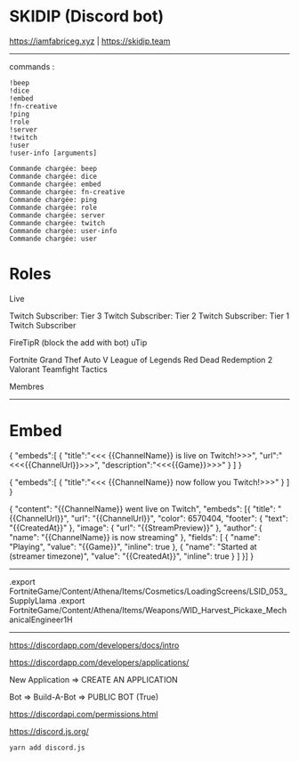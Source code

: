 # SKIDIP (Discord bot)

https://iamfabriceg.xyz | https://skidip.team

---

commands :
```
!beep
!dice
!embed
!fn-creative
!ping
!role
!server
!twitch
!user
!user-info [arguments]
```

```
Commande chargée: beep
Commande chargée: dice
Commande chargée: embed
Commande chargée: fn-creative
Commande chargée: ping
Commande chargée: role
Commande chargée: server
Commande chargée: twitch
Commande chargée: user-info
Commande chargée: user
```

# Roles

Live

Twitch Subscriber: Tier 3
Twitch Subscriber: Tier 2
Twitch Subscriber: Tier 1
Twitch Subscriber

FireTipR (block the add with bot)
uTip

Fortnite
Grand Thef Auto V
League of Legends
Red Dead Redemption 2
Valorant
Teamfight Tactics

Membres

---
# Embed

{
   "embeds":[
      {
         "title":"<<< {{ChannelName}} is live on Twitch!>>>",
         "url":"<<<{{ChannelUrl}}>>>",
         "description":"<<<{{Game}}>>>"
      }
   ]
}

{
   "embeds":[
      {
         "title":"<<< {{ChannelName}} now follow you Twitch!>>>"
      }
   ]
}

{
  "content": "{{ChannelName}} went live on Twitch",
  "embeds": [{
    "title": "{{ChannelUrl}}",
    "url": "{{ChannelUrl}}",
    "color": 6570404,
    "footer": {
      "text": "{{CreatedAt}}"
    },
    "image": {
      "url": "{{StreamPreview}}"
    },
    "author": {
      "name": "{{ChannelName}} is now streaming"
    },
    "fields": [
      {
        "name": "Playing",
        "value": "{{Game}}",
        "inline": true
      },
      {
        "name": "Started at (streamer timezone)",
        "value": "{{CreatedAt}}",
        "inline": true
      }
    ]
  }]
}

---
.export FortniteGame/Content/Athena/Items/Cosmetics/LoadingScreens/LSID_053_SupplyLlama
.export FortniteGame/Content/Athena/Items/Weapons/WID_Harvest_Pickaxe_MechanicalEngineer1H

---

https://discordapp.com/developers/docs/intro

https://discordapp.com/developers/applications/

New Application => CREATE AN APPLICATION

Bot => Build-A-Bot => PUBLIC BOT (True)

https://discordapi.com/permissions.html

https://discord.js.org/

```yarn add discord.js```
